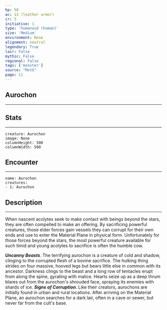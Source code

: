 ```yaml
---
hp: 58
ac: 13 (leather armor)
cr: 5
initiative: 1
type: 'humanoid (human)'    
size: 'Medium'
environment: None
alignment: neutral
legendary: True
lair: False
mythic: False
regional: False
tags: ['monster']
source: "MotG"
page: 11
---
```


## Aurochon
---



## Stats
---

```statblock
creature: Aurochon
image: None
columnHeight: 500
columnWidth: 500
```

## Encounter
---

```encounter-table
name: Aurochon
creatures:
- 1: Aurochon
```

## Description
---
When nascent acolytes seek to make contact with beings beyond the stars, they are often compelled to make an offering. By sacrificing powerful creatures, those elder forces gain vessels they can corrupt for their own ends and use to enter the Material Plane in physical form. Unfortunately for those forces beyond the stars, the most powerful creature available for such timid and young acolytes to sacrifice is often the humble cow.

**_Uncanny Beasts_**. The terrifying aurochon is a creature of cold and shadow, clinging to the corrupted flesh of a bovine sacrifice. The hulking thing strides on four massive, hooved legs but bears little else in common with its ancestor. Darkness clings to the beast and a long row of tentacles erupt from along the spine, gyrating with malice. Hearts seize up as a deep thrum blares out from the aurochon's shrouded face, spraying its enemies with shards of ice.
**_Signs of Corruption_**. Like their creators, aurochons are initially found in urban and rural locations. After arriving on the Material Plane, an aurochon searches for a dark lair, often in a cave or sewer, but never far from the cult's base.




